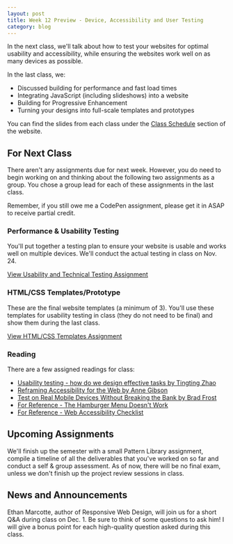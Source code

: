 ```yaml
---
layout: post
title: Week 12 Preview - Device, Accessibility and User Testing
category: blog
---
```


In the next class, we'll talk about how to test your websites for optimal usability and accessibility, while ensuring the websites work well on as many devices as possible.

In the last class, we:

* Discussed building for performance and fast load times
* Integrating JavaScript (including slideshows) into a website
* Building for Progressive Enhancement
* Turning your designs into full-scale templates and prototypes

You can find the slides from each class under the [Class Schedule](http://rwdkent.com/class/schedule/) section of the website.

## For Next Class

There aren't any assignments due for next week.  However, you do need to begin working on and thinking about the following two assignments as a group. You chose a group lead for each of these assignments in the last class.  

Remember, if you still owe me a CodePen assignment, please get it in ASAP to receive partial credit.

### Performance & Usability Testing

You'll put together a testing plan to ensure your website is usable and works well on multiple devices.  We'll conduct the actual testing in class on Nov. 24.  

<a href="http://rwdkent.com/class/assignments/testing" class="button small">View Usability and Technical Testing Assignment</a>

### HTML/CSS Templates/Prototype

These are the final website templates (a minimum of 3).  You'll use these templates for usability testing in class (they do not need to be final) and show them during the last class.

<a href="http://rwdkent.com/class/assignments/templates" class="button small">View HTML/CSS Templates Assignment</a>

### Reading

There are a few assigned readings for class:

* [Usability testing - how do we design effective tasks by Tingting Zhao](http://design.canonical.com/2013/08/usability-testing-how-do-we-design-effective-tasks)
* [Reframing Accessibility for the Web by Anne Gibson](http://alistapart.com/article/reframing-accessibility-for-the-web)
* [Test on Real Mobile Devices Without Breaking the Bank by Brad Frost](http://bradfrost.com/blog/mobile/test-on-real-mobile-devices-without-breaking-the-bank/)
* [For Reference - The Hamburger Menu Doesn't Work](http://deep.design/the-hamburger-menu/?utm_source=CSS-Weekly&utm_campaign=Issue-176&utm_medium=email)
* [For Reference - Web Accessibility Checklist](http://a11yproject.com/checklist.html)

## Upcoming Assignments

We'll finish up the semester with a small Pattern Library assignment, compile a timeline of all the deliverables that you've worked on so far and conduct a self & group assessment.  As of now, there will be no final exam, unless we don't finish up the project review sessions in class. 

## News and Announcements

Ethan Marcotte, author of Responsive Web Design, will join us for a short Q&A during class on Dec. 1.  Be sure to think of some questions to ask him!  I will give a bonus point for each high-quality question asked during this class.
